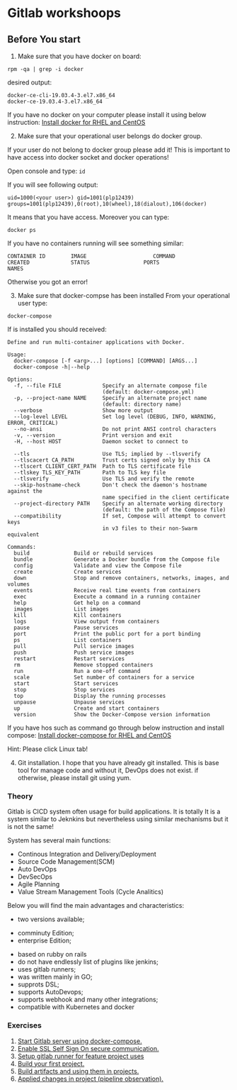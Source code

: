 # Gitlab workshoops

## Before You start

1. Make sure that you have docker on board:

`rpm -qa | grep -i docker`

desired output:
```
docker-ce-cli-19.03.4-3.el7.x86_64
docker-ce-19.03.4-3.el7.x86_64
```

If you have no docker on your computer please install it using below instruction:
[Install docker for RHEL and CentOS](https://docs.docker.com/v17.12/install/linux/docker-ce/centos/)

2. Make sure that your operational user belongs do docker group.

If your user do not belong to docker group please add it! This is important
to have access into docker socket and docker operations!

Open console and type:
`id`

If you will see following output:

```
uid=1000(<your user>) gid=1001(plp12439) groups=1001(plp12439),0(root),10(wheel),18(dialout),106(docker)
```

It means that you have access. Moreover you can type:

`docker ps`

If you have no containers running will see something similar:
```
CONTAINER ID        IMAGE                     COMMAND                  CREATED             STATUS                 PORTS                                                                      NAMES

```
Otherwise you got an error!

3. Make sure that docker-compse has been installed
From your operational user type:

`docker-compose`

If is installed you should received:

```
Define and run multi-container applications with Docker.

Usage:
  docker-compose [-f <arg>...] [options] [COMMAND] [ARGS...]
  docker-compose -h|--help

Options:
  -f, --file FILE             Specify an alternate compose file
                              (default: docker-compose.yml)
  -p, --project-name NAME     Specify an alternate project name
                              (default: directory name)
  --verbose                   Show more output
  --log-level LEVEL           Set log level (DEBUG, INFO, WARNING, ERROR, CRITICAL)
  --no-ansi                   Do not print ANSI control characters
  -v, --version               Print version and exit
  -H, --host HOST             Daemon socket to connect to

  --tls                       Use TLS; implied by --tlsverify
  --tlscacert CA_PATH         Trust certs signed only by this CA
  --tlscert CLIENT_CERT_PATH  Path to TLS certificate file
  --tlskey TLS_KEY_PATH       Path to TLS key file
  --tlsverify                 Use TLS and verify the remote
  --skip-hostname-check       Don't check the daemon's hostname against the
                              name specified in the client certificate
  --project-directory PATH    Specify an alternate working directory
                              (default: the path of the Compose file)
  --compatibility             If set, Compose will attempt to convert keys
                              in v3 files to their non-Swarm equivalent

Commands:
  build              Build or rebuild services
  bundle             Generate a Docker bundle from the Compose file
  config             Validate and view the Compose file
  create             Create services
  down               Stop and remove containers, networks, images, and volumes
  events             Receive real time events from containers
  exec               Execute a command in a running container
  help               Get help on a command
  images             List images
  kill               Kill containers
  logs               View output from containers
  pause              Pause services
  port               Print the public port for a port binding
  ps                 List containers
  pull               Pull service images
  push               Push service images
  restart            Restart services
  rm                 Remove stopped containers
  run                Run a one-off command
  scale              Set number of containers for a service
  start              Start services
  stop               Stop services
  top                Display the running processes
  unpause            Unpause services
  up                 Create and start containers
  version            Show the Docker-Compose version information
```

If you have hos such as command go through below instruction and install compose: [Install docker-compose for RHEL and CentOS](https://docs.docker.com/compose/install/)

Hint: Please click Linux tab!

4. Git installation.
I hope that you have already git installed. This is base tool for manage code and without it, DevOps does not exist. if otherwise, please install git using yum.

### Theory
Gitlab is CICD system often usage for build applications. It is totally It is a
system similar to Jeknkins but nevertheless using similar mechanisms but it is
not the same!

System has several main functions:

- Continous Integration and Delivery/Deployment
- Source Code Management(SCM)
- Auto DevOps
- DevSecOps
- Agile Planning
- Value Stream Management Tools (Cycle Analitics)

Below you will find the main advantages and characteristics:

* two versions available;
 - comminuty Edition;
 - enterprise Edition;

* based on rubby on rails
* do not have endlessly list of plugins like jenkins;
* uses gitlab runners;
* was written mainly in GO;
* supprots DSL;
* supports AutoDevops;
* supports webhook and many other integrations;
* compatible with Kubernetes and docker


### Exercises

1. [Start Gitlab server using docker-compose.](workshoop/exercise1.md)
2. [Enable SSL Self Sign On secure communication.](workshoop/exercise2.md)
3. [Setup gitlab runner for feature project uses](workshoop/excercise3.md)
4. [Build your first project.](workshoop/exercise4.md)
5. [Build artifacts and using them in projects.](workshoop/exercise5.md)
6. [Applied changes in project (pipeline observation).](workshoop/excercise6.md)
